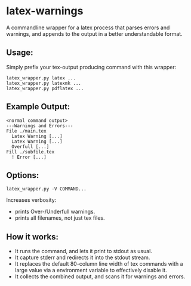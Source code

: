 # latex-warnings
A commandline wrapper for a latex process that parses errors and warnings,
and appends to the output in a better understandable format.

## Usage:

Simply prefix your tex-output producing command with this wrapper:

```
latex_wrapper.py latex ...
latex_wrapper.py latexmk ...
latex_wrapper.py pdflatex ...
```

## Example Output:

```
<normal command output>
---Warnings and Errors---
File ./main.tex
  Latex Warning [...]
  Latex Warning [...]
  Overfull [...]
Fill ./subfile.tex
  ! Error [...]
```

## Options:

```
latex_wrapper.py -V COMMAND...
```

Increases verbosity:

- prints Over-/Underfull warnings.
- prints all filenames, not just tex files.


## How it works:

- It runs the command, and lets it print to stdout as usual.
- It capture stderr and redirects it into the stdout stream.
- It replaces the default 80-column line width of tex commands with a large value via a environment variable to effectively disable it.
- It collects the combined output, and scans it for warnings and errors.
